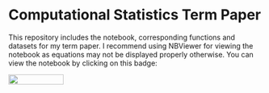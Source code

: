 # Computational Statistics Term Paper

This repository includes the notebook, corresponding functions and datasets for my term paper. I recommend using NBViewer for viewing the notebook as equations may not be displayed properly otherwise. You can view the notebook by clicking on this badge:  

<a href="https://nbviewer.jupyter.org/github/gerwinkiessling/CompStat/blob/master/Project_Corruption.ipynb"
   target="_parent">
   <img align="center"
  src="https://raw.githubusercontent.com/jupyter/design/master/logos/Badges/nbviewer_badge.png"
      width="109" height="20">
</a>

